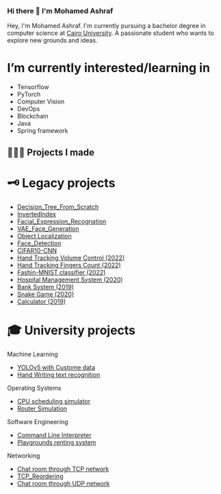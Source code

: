 ### Hi there 👋 I'm Mohamed Ashraf

Hey, I'm Mohamed Ashraf. I'm currently pursuing a bachelor degree in computer science at [Cairo University](https://cu.edu.eg/Home). A passionate student who wants to explore new grounds and ideas.

# I’m currently interested/learning in
- Tensorflow
- PyTorch
- Computer Vision
- DevOps
- Blockchain
- Java
- Spring framework

## 👨🏻‍💻 Projects I made


# 🗝 Legacy projects
- [Decision_Tree_From_Scratch](https://github.com/7MohamedAshraf10/Decision_Tree_From_Scratch)
- [InvertedIndex](https://github.com/7MohamedAshraf10/InvertedIndex)
- [Facial_Expression_Recognation](https://github.com/7MohamedAshraf10/Facial_Expression_Recognation)
- [VAE_Face_Generation](https://github.com/7MohamedAshraf10/VAE_Face_Generation)
- [Object Localization](https://github.com/7MohamedAshraf10/Object_Localization_with_Tensorflow)
- [Face_Detection](https://github.com/7MohamedAshraf10/Face_Detection)
- [CIFAR10-CNN](https://github.com/7MohamedAshraf10/CIFAR10_CNN)
- [Hand Tracking Volume Control (2022)](https://github.com/7MohamedAshraf10/HandTrackingProject)
- [Hand Tracking Fingers Count (2022)](https://github.com/7MohamedAshraf10/HandTrackingProject) 
- [Fashin-MNIST classifier (2022)](https://github.com/7MohamedAshraf10/Fashion_MNIST)
- [Hospital Management System (2020)](https://github.com/7MohamedAshraf10/HospitalManagementSystem)
- [Bank System (2019)](https://github.com/7MohamedAshraf10/Java_miniBankSystem)
- [Snake Game (2020)](https://github.com/7MohamedAshraf10/Java_SnakeGame)
- [Calculator (2019)](https://github.com/7MohamedAshraf10/Java_Calculator_GUISwing)



# 🎓 University projects
 Machine Learning
 - [YOLOv5 with Custome data](https://github.com/7MohamedAshraf10/YOLOv5-Train-Custom-Dataset)
 - [Hand Writing text recognition](https://github.com/7MohamedAshraf10/Handwritten-Text-Recognition)
 

 Operating Systems
- [CPU scheduling simulator](https://github.com/7MohamedAshraf10/CPU-scheduling-simulator-) 
- [Router Simulation](https://github.com/7MohamedAshraf10/Router-Simulation)
  
 Software Engineering
- [Command Line Interpreter](https://github.com/7MohamedAshraf10/CommandLIneInterpreter)
- [Playgrounds renting system](https://github.com/7MohamedAshraf10/Java_miniPlaygroundSystem)


 Networking
- [Chat room through TCP network](https://github.com/7MohamedAshraf10/Java_TCP_Chat)
- [TCP_Reordering](https://github.com/7MohamedAshraf10/Java_TCP_Reordering)
- [Chat room through UDP network](https://github.com/7MohamedAshraf10/Java_UDP_Chat)

<!--
**7MohamedAshraf10/7MohamedAshraf10** is a ✨ _special_ ✨ repository because its `README.md` (this file) appears on your GitHub profile.
